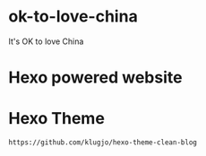 # ok-to-love-china
It's OK to love China


# Hexo powered website

# Hexo Theme

	https://github.com/klugjo/hexo-theme-clean-blog